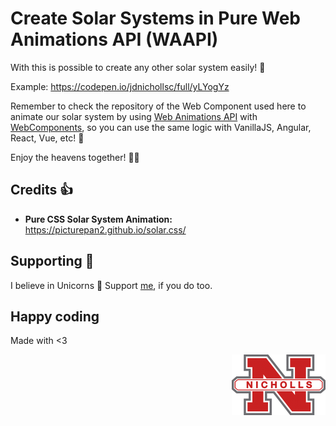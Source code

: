 # Create Solar Systems in Pure Web Animations API (WAAPI)
With this is possible to create any other solar system easily! 🚀

Example: https://codepen.io/jdnichollsc/full/yLYogYz

Remember to check the repository of the Web Component used here to animate our solar system by using [Web Animations API](https://developer.mozilla.org/en-US/docs/Web/API/Web_Animations_API) with [WebComponents](https://stenciljs.com), so you can use the same logic with VanillaJS, Angular, React, Vue, etc! 📡

Enjoy the heavens together! 🔭💫

## Credits 👍
* **Pure CSS Solar System Animation:** https://picturepan2.github.io/solar.css/

## Supporting 🍻
I believe in Unicorns 🦄
Support [me](http://www.paypal.me/jdnichollsc/2), if you do too.

## Happy coding
Made with <3

<img width="150px" src="https://github.com/jdnichollsc/jdnichollsc.github.io/blob/master/assets/nicholls.png?raw=true" align="right">
